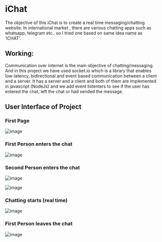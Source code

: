 # iChat

The objective of this iChat is to create a real time messaging/chatting website. In international market , there are various chatting apps such as whatsapp, telegram etc.. so I tried one based on same idea name as ‘iCHAT’.

## Working:

Communication over internet is the main objective of chatting/messaging. And in this project we have used socket.io which is a library that enables low-latency, bidirectional and event based communication between a client and a server. It has a server and a client and both of them are implemented in javascript (NodeJs)  and we add event listenters to see if the user has entered the chat, left the chat or had sended the message.

## User Interface of Project

### First Page
![image](https://user-images.githubusercontent.com/72161315/174444104-bdf5e0c9-8893-43a8-80d3-4ba46741804e.png)

### First Person enters the chat
![image](https://user-images.githubusercontent.com/72161315/174444183-015426f9-b565-4735-90d9-c8093b8c1abb.png)

### Second Person enters the chat
![image](https://user-images.githubusercontent.com/72161315/174444193-2e6d1fe7-ee6e-4385-9d54-3c3cd7a95fde.png)

![image](https://user-images.githubusercontent.com/72161315/174444201-d44b39fd-5ef3-449d-af9f-66b94a2d15a8.png)

### Chatting starts (real time)
![image](https://user-images.githubusercontent.com/72161315/174444221-f93eb4a3-b25e-41eb-929e-10e6b3d5fe56.png)

### First Person leaves the chat
![image](https://user-images.githubusercontent.com/72161315/174444243-d9ddc801-d0ba-4456-9347-26b0fcb2ebf3.png)






